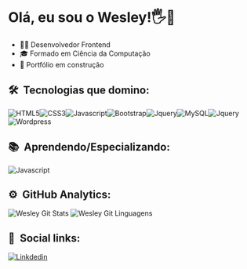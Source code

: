 <h1> Olá, eu sou o Wesley!🖐🤘</h1>

- 👨‍💻 Desenvolvedor Frontend
- 🎓 Formado em Ciência da Computação
- 🚧 Portfólio em construção  

## 🛠&nbsp; Tecnologias que domino:

<img align ="center" alt="HTML5" src="https://img.shields.io/badge/HTML5-E34F26?style=for-the-badge&logo=html5&logoColor=white"><img align ="center" alt="CSS3" src="https://img.shields.io/badge/CSS3-1572B6?style=for-the-badge&logo=css3&logoColor=white"><img align ="center" alt="Javascript" src="https://img.shields.io/badge/JavaScript-F7DF1E?style=for-the-badge&logo=javascript&logoColor=black"><img align ="center" alt="Bootstrap" src="https://img.shields.io/badge/Bootstrap-563D7C?style=for-the-badge&logo=bootstrap&logoColor=white"><img align ="center" alt="Jquery" src="https://img.shields.io/badge/jQuery-0769AD?style=for-the-badge&logo=jquery&logoColor=white"><img align ="center" alt="MySQL" src="https://img.shields.io/badge/MySQL-00000F?style=for-the-badge&logo=mysql&logoColor=white"><img align ="center" alt="Jquery" src="https://img.shields.io/badge/jQuery-0769AD?style=for-the-badge&logo=jquery&logoColor=white"><img align ="center" alt="Wordpress" src="https://img.shields.io/badge/Wordpress-21759B?style=for-the-badge&logo=wordpress&logoColor=white">





## 📚&nbsp; Aprendendo/Especializando:
<img align ="center" alt="Javascript" src="https://img.shields.io/badge/JavaScript-F7DF1E?style=for-the-badge&logo=javascript&logoColor=black">

## ⚙&nbsp; GitHub Analytics:
<img alt="Wesley Git Stats" src="https://github-readme-stats.vercel.app/api?username=wesleylcs&show_icons=true&theme=dark">
<img alt="Wesley Git Linguagens"src="https://github-readme-stats.vercel.app/api/top-langs/?username=wesleylcs&layout=demo&show_icons=true&theme=dark">

## 📲&nbsp; Social links:

[![Linkdedin](https://img.shields.io/badge/LinkedIn-0077B5?style=for-the-badge&logo=linkedin&logoColor=white)](https://www.linkedin.com/in/wesleylcs/)







